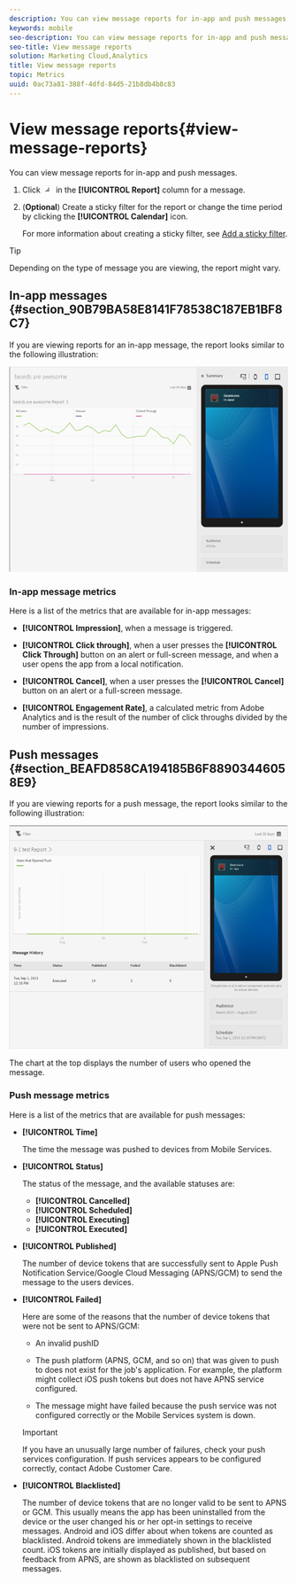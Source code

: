 ```yaml
---
description: You can view message reports for in-app and push messages.
keywords: mobile
seo-description: You can view message reports for in-app and push messages.
seo-title: View message reports
solution: Marketing Cloud,Analytics
title: View message reports
topic: Metrics
uuid: 0ac73a81-388f-4dfd-84d5-21b8db4b8c83
---
```


# View message reports{#view-message-reports}

You can view message reports for in-app and push messages.

1. Click ![report icon](assets/icon_report.png) in the **[!UICONTROL Report]** column for a message.
1. (**Optional**) Create a sticky filter for the report or change the time period by clicking the **[!UICONTROL Calendar]** icon.

    For more information about creating a sticky filter, see [Add a sticky filter](/help/using/usage/reports-customize/t-sticky-filter.md).

>[!TIP]
>
>Depending on the type of message you are viewing, the report might vary.

## In-app messages {#section_90B79BA58E8141F78538C187EB1BF8C7}

If you are viewing reports for an in-app message, the report looks similar to the following illustration:

![report message](assets/report_message.png)

### In-app message metrics

Here is a list of the metrics that are available for in-app messages:

* **[!UICONTROL Impression]**, when a message is triggered.

* **[!UICONTROL Click through]**, when a user presses the **[!UICONTROL Click Through]** button on an alert or full-screen message, and when a user opens the app from a local notification.

* **[!UICONTROL Cancel]**, when a user presses the **[!UICONTROL Cancel]** button on an alert or a full-screen message.

* **[!UICONTROL Engagement Rate]**, a calculated metric from Adobe Analytics and is the result of the number of click throughs divided by the number of impressions.

## Push messages {#section_BEAFD858CA194185B6F88903446058E9}

If you are viewing reports for a push message, the report looks similar to the following illustration:

![push message](assets/report_message_push.png)

The chart at the top displays the number of users who opened the message.

### Push message metrics

Here is a list of the metrics that are available for push messages:

* **[!UICONTROL Time]**

  The time the message was pushed to devices from Mobile Services.

* **[!UICONTROL Status]**

  The status of the message, and the available statuses are:

  * **[!UICONTROL Cancelled]**
  * **[!UICONTROL Scheduled]**
  * **[!UICONTROL Executing]**
  * **[!UICONTROL Executed]**

* **[!UICONTROL Published]**

  The number of device tokens that are successfully sent to Apple Push Notification Service/Google Cloud Messaging (APNS/GCM) to send the message to the users devices.

* **[!UICONTROL Failed]**

  Here are some of the reasons that the number of device tokens that were not be sent to APNS/GCM:

  * An invalid pushID

  * The push platform (APNS, GCM, and so on) that was given to push to does not exist for the job's application. For example, the platform might collect iOS push tokens but does not have APNS service configured.

  * The message might have failed because the push service was not configured correctly or the Mobile Services system is down.  

  >[!IMPORTANT]
  >
  >If you have an unusually large number of failures, check your push services configuration. If push services appears to be configured correctly, contact Adobe Customer Care.

* **[!UICONTROL Blacklisted]**

  The number of device tokens that are no longer valid to be sent to APNS or GCM. This usually means the app has been uninstalled from the device or the user changed his or her opt-in settings to receive messages. Android and iOS differ about when tokens are counted as blacklisted. Android tokens are immediately shown in the blacklisted count. iOS tokens are initially displayed as published, but based on feedback from APNS, are shown as blacklisted on subsequent messages.
